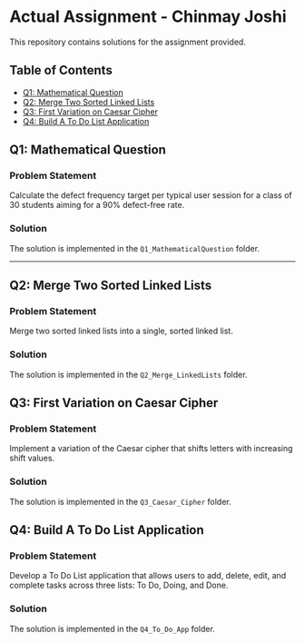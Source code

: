 # Actual Assignment - Chinmay Joshi

This repository contains solutions for the assignment provided.

## Table of Contents

- [Q1: Mathematical Question](#q1-mathematical-question)
- [Q2: Merge Two Sorted Linked Lists](#q2-merge-two-sorted-linked-lists)
- [Q3: First Variation on Caesar Cipher](#q3-first-variation-on-caesar-cipher)
- [Q4: Build A To Do List Application](#q4-build-a-to-do-list-application)

## Q1: Mathematical Question

### Problem Statement

Calculate the defect frequency target per typical user session for a class of 30 students aiming for a 90% defect-free rate.

### Solution

The solution is implemented in the `Q1_MathematicalQuestion` folder.

---

## Q2: Merge Two Sorted Linked Lists

### Problem Statement

Merge two sorted linked lists into a single, sorted linked list. 

### Solution
The solution is implemented in the `Q2_Merge_LinkedLists` folder.

## Q3: First Variation on Caesar Cipher

### Problem Statement

Implement a variation of the Caesar cipher that shifts letters with increasing shift values.

### Solution
The solution is implemented in the `Q3_Caesar_Cipher` folder.

## Q4: Build A To Do List Application

### Problem Statement

Develop a To Do List application that allows users to add, delete, edit, and complete tasks across three lists: To Do, Doing, and Done. 

### Solution
The solution is implemented in the `Q4_To_Do_App` folder.
